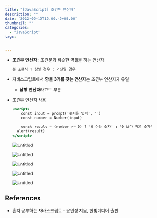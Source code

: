 ```yaml
---
title: "[JavaScript] 조건부 연산자"
description: ""
date: "2022-05-15T15:00:45+09:00"
thumbnail: ""
categories:
  - "JavaScript"
tags:
 

---
```

<!--more-->

- **조건부 연산자** : 조건문과 비슷한 역할을 하는 연산자
    
    ```jsx
    불 표현식 ? 참일 경우 : 거짓일 경우
    ```
    
- 자바스크립트에서 **항을 3개를 갖는 연산자**는 조건부 연산자가 유일
    - **삼항 연산자**라고도 부름
- 조건부 연산자 사용
    
    ```jsx
    <script>
    	const input = prompt('숫자를 입력', '')
    	const number = Number(input)
    
    	const result = (number >= 0) ? '0 이상 숫자' : '0 보다 작은 숫자'
      alert(result)
    </script>
    ```
    
    ![Untitled](/images/lang_javascript/study/JavaScript_조건부_연산자/Untitled.png)
    
    ![Untitled](/images/lang_javascript/study/JavaScript_조건부_연산자/Untitled%201.png)
    
    ![Untitled](/images/lang_javascript/study/JavaScript_조건부_연산자/Untitled%202.png)
    
    ![Untitled](/images/lang_javascript/study/JavaScript_조건부_연산자/Untitled%203.png)
    
    ![Untitled](/images/lang_javascript/study/JavaScript_조건부_연산자/Untitled%204.png)
    

## References

- 혼자 공부하는 자바스크립트 - 윤인성 지음, 한빛미디어 출판
